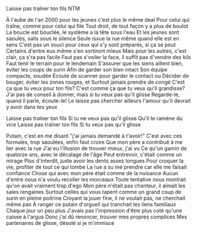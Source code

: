 Laisse pas traîner ton fils
NTM


À l'aube de l'an 2000 pour les jeunes c'est plus le même deal
Pour celui qui traîne, comme pour celui qui file
Tout droit, de tout façon y a plus de boulot
La boucle est bouclée, le système a la tête sous l'eau
Et les jeunes sont saoulés, salis sous le silence
Seule issue la rue même quand elle est en sens
C'est pas un souci pour ceux qui s'y sont préparés, si ça se peut
Certains d'entre eux même s'en sortiront mieux
Mais pour les autres, c'est clair, ça s'ra pas facile
Faut pas s'voiler la face, il suffit pas d'vendre des kils
Faut tenir le terrain pour le lendemain
S'assurer que les siens aillent bien, éviter les coups de surin
Afin de garder son bien intact
Son équipe compacte, soudée
Écoute de scanner pour garder le contact ou
Décider de bouger, éviter les zones rouges, et
Surtout jamais prendre de congé
C'est ça que tu veux pour ton fils?
C'est comme ça que tu veux qu'il grandisse?
J'ai pas de conseil à donner, mais si tu veux pas qu'il glisse
Regarde-le, quand il parle, écoute-le!
Le laisse pas chercher ailleurs l'amour qu'il devrait y avoir dans tes yeux


Laisse pas traîner ton fils
Si tu ne veux pas qu'il glisse
Qu'il te ramène du vice
Laisse pas traîner ton fils
Si tu veux pas qu'il glisse


Putain, c'est en me disant "j'ai jamais demandé à t'avoir!"
C'est avec ces formules, trop saoulées, enfin faut croire
Que mon père a contribué à me lier avec la rue
J'ai eu l'illusion de trouver mieux, j'ai vu
Ce qu'un gamin de quatorze ans, avec le décalage de l'âge
Peut entrevoir, c'était comme un mirage
Plus d'interdit, juste avoir les dents assez longues
Pour croquer la vie, profiter de tout ce qui tombe
La rue a su me prendre car elle me faisait confiance
Chose qui avec mon père était comme de la nuisance
Aucun d'entre nous n'a voulu recoller les morceaux
Toute tentative nous montrait qu'on avait vraiment trop d'ego
Mon père n'était pas chanteur, il aimait les sales rengaines
Surtout celles qui vous tapent comme un grand coup de surin en pleine poitrine
Croyant la jouer fine, il ne voulait pas, ne cherchait même pas
À ranger ce putain d'orgueil qui tranchait les liens familiaux
Chaque jour un peu plus
J'avais pas l'impression d'être plus coté qu'une caisse à l'argus
Donc j'ai dû renoncer, trouver mes propres complices
Mes partenaires de glisse, désolé si je m'immisce
